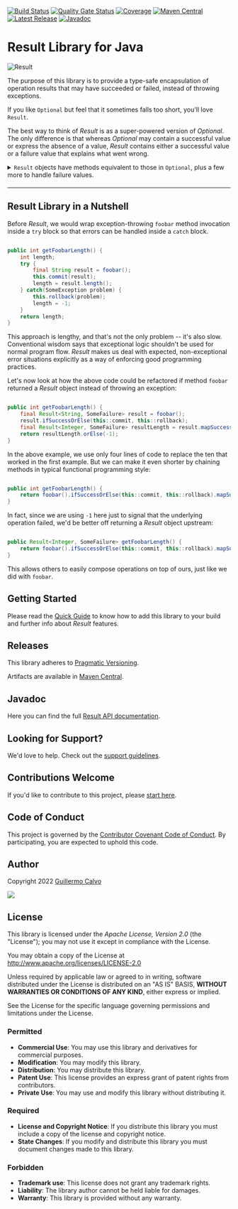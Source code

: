 
[![Build Status](https://github.com/leakyabstractions/result/workflows/Build/badge.svg)](https://github.com/LeakyAbstractions/result/actions?query=workflow%3ABuild)
[![Quality Gate Status](https://sonarcloud.io/api/project_badges/measure?project=LeakyAbstractions_result&metric=alert_status)](https://sonarcloud.io/dashboard?id=LeakyAbstractions_result)
[![Coverage](https://sonarcloud.io/api/project_badges/measure?project=LeakyAbstractions_result&metric=coverage)](https://sonarcloud.io/component_measures?id=LeakyAbstractions_result&metric=coverage&view=list)
[![Maven Central](https://img.shields.io/endpoint?url=https://dev.leakyabstractions.com/result/badge.json&logo=java&label=maven-central&labelColor=555)](https://search.maven.org/artifact/com.leakyabstractions/result)
[![Latest Release](https://img.shields.io/github/release/leakyabstractions/result.svg?logo=github)](https://github.com/leakyabstractions/result/releases/latest)
[![Javadoc](https://img.shields.io/endpoint?url=https://dev.leakyabstractions.com/result/badge.json&label=javadoc&color=blue)](https://dev.leakyabstractions.com/result/javadoc/)

# Result Library for Java

![Result](https://dev.leakyabstractions.com/result/result-banner-centered.png)

The purpose of this library is to provide a type-safe encapsulation of operation results that may have succeeded or
failed, instead of throwing exceptions.

If you like `Optional` but feel that it sometimes falls too short, you'll love `Result`.

The best way to think of _Result_ is as a super-powered version of _Optional_. The only difference is that whereas
_Optional_ may contain a successful value or express the absence of a value, _Result_ contains either a successful value
or a failure value that explains what went wrong.

<details style="margin-bottom: 20px">
 <summary style="display: list-item"><code>Result</code> objects have methods equivalent to those in
 <code>Optional</code>, plus a few more to handle failure values.</summary>
 <div markdown="1">

| Optional                | Result                  |
|-------------------------|-------------------------|
| `isPresent`             | `isSuccess`             |
| `isEmpty`               | `isFailure`             |
| `get`                   | `getSuccess`            |
|                         | `getFailure`            |
| `orElse`                | `orElse`                |
| `orElseGet`             | `orElseMap`             |
| `orElseThrow`           |                         |
|                         | `optional`              |
|                         | `optionalFailure`       |
| `stream`                | `stream`                |
|                         | `streamFailure`         |
| `ifPresent`             | `ifSuccess`             |
|                         | `ifFailure`             |
| `ifPresentOrElse`       | `ifSuccessOrElse`       |
| `filter`                | `filter`                |
| `map`                   | `mapSuccess`            |
|                         | `mapFailure`            |
|                         | `map`                   |
| `flatMap`               | `flatMapSuccess`        |
| `or`                    | `flatMapFailure`        |
|                         | `flatMap`               |

 </div>
</details>

---


## Result Library in a Nutshell

Before _Result_, we would wrap exception-throwing `foobar` method invocation inside a `try` block so that errors can be
handled inside a `catch` block.

```java

public int getFoobarLength() {
    int length;
    try {
        final String result = foobar();
        this.commit(result);
        length = result.length();
    } catch(SomeException problem) {
        this.rollback(problem);
        length = -1;
    }
    return length;
}

```

This approach is lengthy, and that's not the only problem -- it's also slow. Conventional wisdom says that exceptional
logic shouldn't be used for normal program flow. _Result_ makes us deal with expected, non-exceptional error situations
explicitly as a way of enforcing good programming practices.

Let's now look at how the above code could be refactored if method `foobar` returned a _Result_ object instead of
throwing an exception:

```java

public int getFoobarLength() {
    final Result<String, SomeFailure> result = foobar();
    result.ifSuccessOrElse(this::commit, this::rollback);
    final Result<Integer, SomeFailure> resultLength = result.mapSuccess(String::length);
    return resultLength.orElse(-1);
}

```

In the above example, we use only four lines of code to replace the ten that worked in the first example. But we can
make it even shorter by chaining methods in typical functional programming style:

```java

public int getFoobarLength() {
    return foobar().ifSuccessOrElse(this::commit, this::rollback).mapSuccess(String::length).orElse(-1);
}

```

In fact, since we are using `-1` here just to signal that the underlying operation failed, we'd be better off returning
a _Result_ object upstream:

```java

public Result<Integer, SomeFailure> getFoobarLength() {
    return foobar().ifSuccessOrElse(this::commit, this::rollback).mapSuccess(String::length);
}

```

This allows others to easily compose operations on top of ours, just like we did with `foobar`.


## Getting Started

Please read the [Quick Guide](https://dev.leakyabstractions.com/result/) to know how to add this library to your build
and further info about _Result_ features.


## Releases

This library adheres to [Pragmatic Versioning](https://pragver.github.io/).

Artifacts are available in [Maven Central](https://search.maven.org/artifact/com.leakyabstractions/result).


## Javadoc

Here you can find the full [Result API documentation](https://dev.leakyabstractions.com/result/javadoc/).


## Looking for Support?

We'd love to help. Check out the [support guidelines](https://dev.leakyabstractions.com/result/SUPPORT.html).


## Contributions Welcome

If you'd like to contribute to this project, please [start here](https://dev.leakyabstractions.com/result/CONTRIBUTING.html).


## Code of Conduct

This project is governed by the
[Contributor Covenant Code of Conduct](https://dev.leakyabstractions.com/result/CODE_OF_CONDUCT.html).
By participating, you are expected to uphold this code.


## Author

Copyright 2022 [Guillermo Calvo](https://github.com/guillermocalvo)

[![](https://guillermo.dev/assets/images/thumb.png)](https://guillermo.dev/)


## License

This library is licensed under the *Apache License, Version 2.0* (the "License");
you may not use it except in compliance with the License.

You may obtain a copy of the License at <http://www.apache.org/licenses/LICENSE-2.0>

Unless required by applicable law or agreed to in writing, software distributed under the License is distributed on an
"AS IS" BASIS, **WITHOUT WARRANTIES OR CONDITIONS OF ANY KIND**, either express or implied.

See the License for the specific language governing permissions and limitations under the License.


### Permitted

- **Commercial Use**: You may use this library and derivatives for commercial purposes.
- **Modification**: You may modify this library.
- **Distribution**: You may distribute this library.
- **Patent Use**: This license provides an express grant of patent rights from contributors.
- **Private Use**: You may use and modify this library without distributing it.

### Required

- **License and Copyright Notice**: If you distribute this library you must include a copy of the license and copyright
  notice.
- **State Changes**: If you modify and distribute this library you must document changes made to this library.

### Forbidden

- **Trademark use**: This license does not grant any trademark rights.
- **Liability**: The library author cannot be held liable for damages.
- **Warranty**: This library is provided without any warranty.
